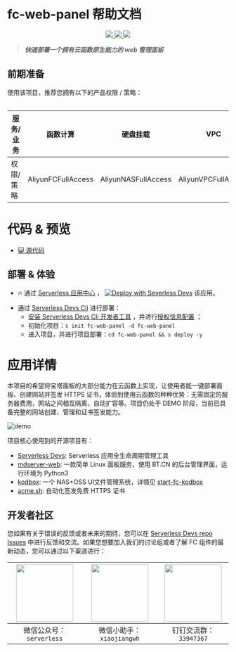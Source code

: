 # fc-web-panel 帮助文档

<p align="center" class="flex justify-center">
    <a href="https://www.serverless-devs.com" class="ml-1">
    <img src="http://editor.devsapp.cn/icon?package=fc-web-panel&type=packageType">
  </a>
  <a href="http://www.devsapp.cn/details.html?name=fc-web-panel" class="ml-1">
    <img src="http://editor.devsapp.cn/icon?package=fc-web-panel&type=packageVersion">
  </a>
  <a href="http://www.devsapp.cn/details.html?name=fc-web-panel" class="ml-1">
    <img src="http://editor.devsapp.cn/icon?package=fc-web-panel&type=packageDownload">
  </a>
</p>

<description>

> ***快速部署一个拥有云函数原生能力的 web 管理面板***

</description>

<table>

## 前期准备
使用该项目，推荐您拥有以下的产品权限 / 策略：

| 服务/业务 | 函数计算 |  硬盘挂载 |  VPC |  其它 |     
| --- |  --- |   --- |   --- |   --- |   
| 权限/策略 | AliyunFCFullAccess |  AliyunNASFullAccess |  AliyunVPCFullAccess |  AliyunECSFullAccess |     


</table>

<codepre id="codepre">

# 代码 & 预览

- [:smiley_cat: 源代码](https://github.com/devsapp/Serverless-Baota)

        

</codepre>

<deploy>

## 部署 & 体验

<appcenter>

- :fire: 通过 [Serverless 应用中心](https://fcnext.console.aliyun.com/applications/create?template=fc-web-panel) ，
[![Deploy with Severless Devs](https://img.alicdn.com/imgextra/i1/O1CN01w5RFbX1v45s8TIXPz_!!6000000006118-55-tps-95-28.svg)](https://fcnext.console.aliyun.com/applications/create?template=fc-web-panel)  该应用。 

</appcenter>

- 通过 [Serverless Devs Cli](https://www.serverless-devs.com/serverless-devs/install) 进行部署：
    - [安装 Serverless Devs Cli 开发者工具](https://www.serverless-devs.com/serverless-devs/install) ，并进行[授权信息配置](https://www.serverless-devs.com/fc/config) ；
    - 初始化项目：`s init fc-web-panel -d fc-web-panel`   
    - 进入项目，并进行项目部署：`cd fc-web-panel && s deploy -y`

</deploy>

<appdetail id="flushContent">

# 应用详情

本项目的希望将宝塔面板的大部分能力在云函数上实现，让使用者能一键部署面板、创建网站并签发 HTTPS 证书，体验到使用云函数的种种优势：无需固定的服务器费用，网站之间相互隔离，自动扩容等。项目仍处于 DEMO 阶段，当前已具备完整的网站创建、管理和证书签发能力。

![demo](https://i.lo-li.co/202209292236777.png)

项目核心使用到的开源项目有：

- [Serverless Devs](http://www.serverless-devs.com): Serverless 应用全生命周期管理工具
- [mdserver-web](https://github.com/midoks/mdserver-web): 一款简单 Linux 面板服务，使用 BT.CN 的后台管理界面，运行环境为 Python3
- [kodbox](https://github.com/kalcaddle/kodbox): 一个 NAS+OSS UI文件管理系统，详情见 [start-fc-kodbox](https://github.com/devsapp/start-fc-kodbox)
- [acme.sh](https://acme.sh): 自动化签发免费 HTTPS 证书



</appdetail>

<devgroup>

## 开发者社区

您如果有关于错误的反馈或者未来的期待，您可以在 [Serverless Devs repo Issues](https://github.com/serverless-devs/serverless-devs/issues) 中进行反馈和交流。如果您想要加入我们的讨论组或者了解 FC 组件的最新动态，您可以通过以下渠道进行：

<p align="center">

| <img src="https://serverless-article-picture.oss-cn-hangzhou.aliyuncs.com/1635407298906_20211028074819117230.png" width="130px" > | <img src="https://serverless-article-picture.oss-cn-hangzhou.aliyuncs.com/1635407044136_20211028074404326599.png" width="130px" > | <img src="https://serverless-article-picture.oss-cn-hangzhou.aliyuncs.com/1635407252200_20211028074732517533.png" width="130px" > |
|--- | --- | --- |
| <center>微信公众号：`serverless`</center> | <center>微信小助手：`xiaojiangwh`</center> | <center>钉钉交流群：`33947367`</center> | 

</p>

</devgroup>